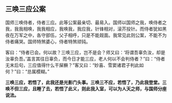 ##  三唤三应公案

国师三唤侍者，侍者三应。此等公案最亲切、最易入。国师以国师之我，唤侍者之我，我我相唤，我我相应，我唤我，我应我，针锋相对，滚芥投针。而侍者犹如黑夜在万军之中，各守部伍，父子相呼，只是不能觌面。我常见此则公案，不能不为侍者痛哭。国师特煞婆心，侍者特煞顽钝。

客曰：“侍者已会。何以故？三唤三应，岂不是会？师又曰：‘将谓吾辜负汝，却是汝辜负吾。’盖言其往日辜负，而今日才能三应，老人何以不会判侍者？”曰：“侍者无末后句，三应值得什么干屎橛？”客又曰：“妙喜、雪窦诸君子判此如何？”曰：“总属模糊。”

**三唤三应，若悟了，此我还是光影门头事。三唤三不应，若悟了，乃此我登堂。三唤不但三应，且睡了去，若悟了此义，则此我入室，可以为人天之师，与国师分座说法。**
